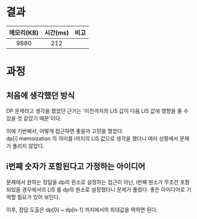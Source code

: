 # 결과

| 메모리(KB) | 시간(ms) | 비고 |
| :--------: | :------: | :--- |
| 9880 | 212 |      |

# 과정
## 처음에 생각했던 방식
DP 문제라고 생각을 했었던 근거는 '이전까지의 LIS 값이 다음 LIS 값에 영향을 줄 수 있을 것 같았기 때문'이다.

이에 기반해서, 어떻게 접근하면 좋을까 고민을 했었다.  
dp[i] memoization 의 의미를 i까지의 LIS 값으로 생각을 했더니 여러 상황에서 문제가 풀리지 않았다. 

## i번째 숫자가 포함된다고 가정하는 아이디어
문제에서 원하는 정답을 dp의 원소로 설정하는 접근이 아닌, i번째 원소가 무조건 포함되었을 경우에서의 LIS 를 dp의 원소로 설정했더니 문제가 풀렸다. 좋은 아이디어로 기억할 필요가 있어 보인다.

이후, 정답 도출은 dp[0] ~ dp[n-1] 까지에서의 최대값을 택하면 된다.